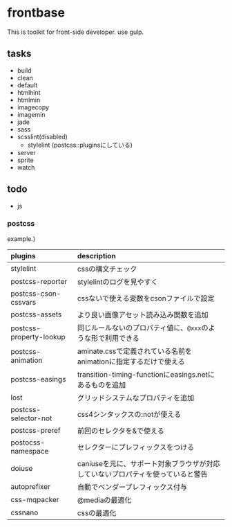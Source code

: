 frontbase
===========

This is toolkit for front-side developer. use gulp.

## tasks

* build
* clean
* default
* htmlhint
* htmlmin
* imagecopy
* imagemin
* jade
* sass
* scsslint(disabled)
  * stylelint (postcss::pluginsにしている)
* server
* sprite
* watch

## todo

* js

### postcss

example.)

|plugins|description|
| :--- | :--- |
| stylelint | cssの構文チェック |
| postcss-reporter | stylelintのログを見やすく |
| postcss-cson-cssvars | cssないで使える変数をcsonファイルで設定 |
| postcss-assets | より良い画像アセット読み込み関数を追加 |
| postcss-property-lookup | 同じルールないのプロパティ値に、`@xxx`のような形で利用できる |
| postcss-animation | aminate.cssで定義されている名前をanimationに指定するだけで使える |
| postcss-easings | transition-timing-functionにeasings.netにあるものを追加 |
| lost | グリッドシステムなプロパティを追加 |
| postcss-selector-not | css4シンタックスの:notが使える |
| postcss-preref | 前回のセレクタを&で使える |
| postocss-namespace | セレクターにプレフィックスをつける |
| doiuse | caniuseを元に、サポート対象ブラウザが対応していないプロパティを使っていると警告 |
| autoprefixer | 自動でベンダープレフィックス付与 |
| css-mqpacker | @mediaの最適化 |
| cssnano | cssの最適化 |

